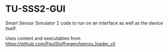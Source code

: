 # TU-SSS2-GUI
Smart Sensor Simulator 2 code to run on an interface as well as the device itself.

Uses content and executables from https://github.com/PaulStoffregen/teensy_loader_cli

